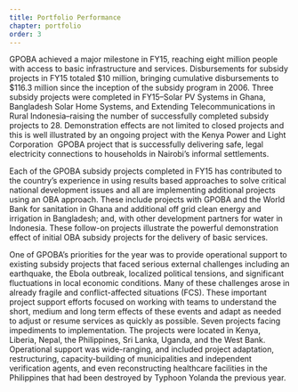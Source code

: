 ```yaml
---
title: Portfolio Performance
chapter: portfolio
order: 3
---
```


GPOBA achieved a major milestone in FY15, reaching eight million people with access to basic infrastructure and services. Disbursements for subsidy projects in FY15 totaled $10 million, bringing cumulative disbursements to $116.3 million since the inception of the subsidy program in 2006. Three subsidy projects were completed in FY15–Solar PV Systems in Ghana, Bangladesh Solar Home Systems, and Extending Telecommunications in Rural Indonesia–raising the number of successfully completed subsidy projects to 28. Demonstration effects are not limited to closed projects and this is well illustrated by an ongoing project with the Kenya Power and Light Corporation  GPOBA project that is successfully delivering safe, legal electricity connections to households in Nairobi’s informal settlements.

Each of the GPOBA subsidy projects completed in FY15 has contributed to the country’s experience in using results based approaches to solve critical national development issues and all are implementing additional projects using an OBA approach.  These include projects with GPOBA and the World Bank for sanitation in Ghana and additional off grid clean energy and irrigation in Bangladesh; and, with other development partners for water in Indonesia.  These follow-on projects illustrate the powerful demonstration effect of initial OBA subsidy projects for the delivery of basic services. 

<!-- link to: table of cumulative W3 disbursements? -->

One of GPOBA’s priorities for the year was to provide operational support to existing subsidy projects that faced serious external challenges including an earthquake, the Ebola outbreak, localized political tensions, and significant fluctuations in local economic conditions. Many of these challenges arose in already fragile and conflict-affected situations (FCS). These important project support efforts focused on working with teams to understand the short, medium and long term effects of these events and adapt as needed to adjust or resume services as quickly as possible. Seven projects facing impediments to implementation. The projects were located in Kenya, Liberia, Nepal, the Philippines, Sri Lanka, Uganda, and the West Bank. Operational support was wide-ranging, and included project adaptation, restructuring, capacity-building of municipalities and independent verification agents, and even reconstructing healthcare facilities in the Philippines that had been destroyed by Typhoon Yolanda the previous year. 
